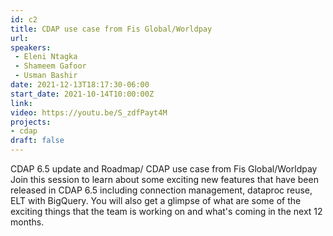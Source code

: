 ```yaml
---
id: c2
title: CDAP use case from Fis Global/Worldpay
url: 
speakers:
 - Eleni Ntagka
 - Shameem Gafoor
 - Usman Bashir
date: 2021-12-13T18:17:30-06:00
start_date: 2021-10-14T10:00:00Z
link:  
video: https://youtu.be/S_zdfPayt4M
projects: 
- cdap
draft: false
---
```


 CDAP 6.5 update and Roadmap/ CDAP use case from Fis Global/Worldpay Join this session to learn about some exciting new features that have been released in CDAP 6.5 including connection management, dataproc reuse, ELT with BigQuery. You will also get a glimpse of what are some of the exciting things that the team is working on and what's coming in the next 12 months.